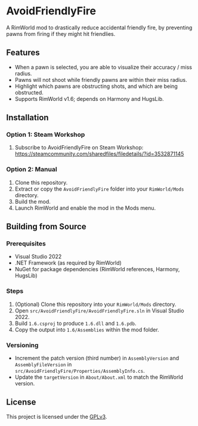 # AvoidFriendlyFire

A RimWorld mod to drastically reduce accidental friendly fire, by preventing pawns from firing if they might hit friendlies.

## Features

- When a pawn is selected, you are able to visualize their accuracy / miss radius.
- Pawns will not shoot while friendly pawns are within their miss radius.
- Highlight which pawns are obstructing shots, and which are being obstructed.
- Supports RimWorld v1.6; depends on Harmony and HugsLib.

## Installation

### Option 1: Steam Workshop

1. Subscribe to AvoidFriendlyFire on Steam Workshop:  
   https://steamcommunity.com/sharedfiles/filedetails/?id=3532871145

### Option 2: Manual

1. Clone this repository.  
2. Extract or copy the `AvoidFriendlyFire` folder into your `RimWorld/Mods` directory.  
3. Build the mod.
3. Launch RimWorld and enable the mod in the Mods menu.

## Building from Source

### Prerequisites

- Visual Studio 2022  
- .NET Framework (as required by RimWorld)  
- NuGet for package dependencies (RimWorld references, Harmony, HugsLib)

### Steps

1. (Optional) Clone this repository into your `RimWorld/Mods` directory.  
2. Open `src/AvoidFriendlyFire/AvoidFriendlyFire.sln` in Visual Studio 2022.  
3. Build `1.6.csproj` to produce `1.6.dll` and `1.6.pdb`.  
4. Copy the output into `1.6/Assemblies` within the mod folder.

### Versioning

- Increment the patch version (third number) in `AssemblyVersion` and `AssemblyFileVersion` in `src/AvoidFriendlyFire/Properties/AssemblyInfo.cs`.  
- Update the `targetVersion` in `About/About.xml` to match the RimWorld version.

## License

This project is licensed under the [GPLv3](LICENSE.txt).
